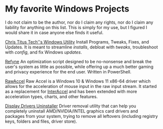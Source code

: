 # My favorite Windows Projects
I do not claim to be the author, nor do I claim any rights, nor do I claim any liability for anything on this list. This is simply for my use, but I figured I would share it in case anyone else finds it useful.

[Chris Titus Tech''s Windows Utility]([github.com/ChrisTitusTech/winutil](https://github.com/ChrisTitusTech/winutil))
Install Programs, Tweaks, Fixes, and Updates. It is meant to streamline _installs_, debloat with _tweaks_, troubleshoot with _config_, and fix Windows _updates_.

[Refyne](https://github.com/prolix-oc/Refyne)
An optimization script designed to be no-nonsense and break the user's system as little as possible, while offering up a much better gaming and privacy experience for the end user. Written in PowerShell.

[RawAccel](https://github.com/a1xd/rawaccel)
Raw Accel is a Windows 10 & Windows 11 x86-64 driver which allows for the acceleration of mouse input in the raw input stream. It started as a replacement for [InterAccel](https://github.com/KovaaK/InterAccel) and has been extended with more acceleration types, charts, and other features.

[Display Drivers Uninstaller](https://github.com/Wagnard/display-drivers-uninstaller)
Driver removal utility that can help you completely uninstall AMD/NVIDIA/INTEL graphics card drivers and packages from your system, trying to remove all leftovers (including registry keys, folders and files, driver store).

